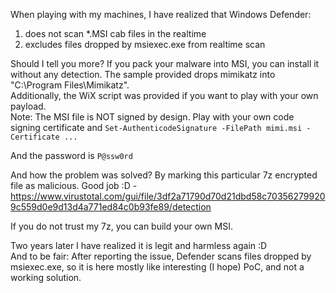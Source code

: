 When playing with my machines, I have realized that Windows Defender:<br>
1. does not scan \*.MSI cab files in the realtime<br>
2. excludes files dropped by msiexec.exe from realtime scan<br>
 
 
Should I tell you more? If you pack your malware into MSI, you can install it without any detection. The sample provided drops mimikatz into "C:\Program Files\Mimikatz".<br>
Additionally, the WiX script was provided if you want to play with your own payload.<br>
Note: The MSI file is NOT signed by design. Play with your own code signing certificate and `Set-AuthenticodeSignature -FilePath mimi.msi -Certificate ...` <br>


And the password is `P@ssw0rd`

And how the problem was solved? By marking this particular 7z encrypted file as malicious. Good job :D - https://www.virustotal.com/gui/file/3df2a71790d70d21dbd58c703562799209c559d0e9d13d4a771ed84c0b93fe89/detection

If you do not trust my 7z, you can build your own MSI. 

Two years later I have realized it is legit and harmless again :D<br>
And to be fair: After reporting the issue, Defender scans files dropped by msiexec.exe, so it is here mostly like interesting (I hope) PoC, and not a working solution.
